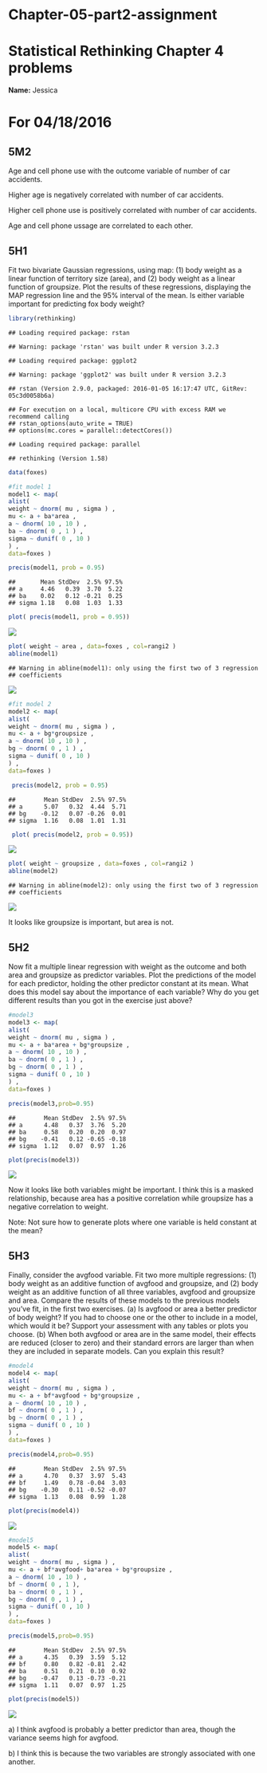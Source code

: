 # Chapter-05-part2-assignment
# Statistical Rethinking Chapter 4 problems

__Name:__ Jessica


# For 04/18/2016

## 5M2

Age and cell phone use with the outcome variable of number of car accidents.

Higher age is negatively correlated with number of car accidents.

Higher cell phone use is positively correlated with number of car accidents.

Age and cell phone ussage are correlated to each other.

## 5H1

Fit two bivariate Gaussian regressions, using map: (1) body weight as a linear function of territory
size (area), and (2) body weight as a linear function of groupsize. Plot the results of these
regressions, displaying the MAP regression line and the 95% interval of the mean. Is either variable
important for predicting fox body weight?



```r
library(rethinking)
```

```
## Loading required package: rstan
```

```
## Warning: package 'rstan' was built under R version 3.2.3
```

```
## Loading required package: ggplot2
```

```
## Warning: package 'ggplot2' was built under R version 3.2.3
```

```
## rstan (Version 2.9.0, packaged: 2016-01-05 16:17:47 UTC, GitRev: 05c3d0058b6a)
```

```
## For execution on a local, multicore CPU with excess RAM we recommend calling
## rstan_options(auto_write = TRUE)
## options(mc.cores = parallel::detectCores())
```

```
## Loading required package: parallel
```

```
## rethinking (Version 1.58)
```

```r
data(foxes)

#fit model 1
model1 <- map(
alist(
weight ~ dnorm( mu , sigma ) ,
mu <- a + ba*area ,
a ~ dnorm( 10 , 10 ) ,
ba ~ dnorm( 0 , 1 ) ,
sigma ~ dunif( 0 , 10 )
) ,
data=foxes )

precis(model1, prob = 0.95)
```

```
##       Mean StdDev  2.5% 97.5%
## a     4.46   0.39  3.70  5.22
## ba    0.02   0.12 -0.21  0.25
## sigma 1.18   0.08  1.03  1.33
```

```r
plot( precis(model1, prob = 0.95))
```

![](Chapter-05-part2-assignment_files/figure-html/unnamed-chunk-1-1.png)

```r
plot( weight ~ area , data=foxes , col=rangi2 )
abline(model1)
```

```
## Warning in abline(model1): only using the first two of 3 regression
## coefficients
```

![](Chapter-05-part2-assignment_files/figure-html/unnamed-chunk-1-2.png)

```r
#fit model 2
model2 <- map(
alist(
weight ~ dnorm( mu , sigma ) ,
mu <- a + bg*groupsize ,
a ~ dnorm( 10 , 10 ) ,
bg ~ dnorm( 0 , 1 ) ,
sigma ~ dunif( 0 , 10 )
) ,
data=foxes )

 precis(model2, prob = 0.95)
```

```
##        Mean StdDev  2.5% 97.5%
## a      5.07   0.32  4.44  5.71
## bg    -0.12   0.07 -0.26  0.01
## sigma  1.16   0.08  1.01  1.31
```

```r
 plot( precis(model2, prob = 0.95))
```

![](Chapter-05-part2-assignment_files/figure-html/unnamed-chunk-1-3.png)

```r
plot( weight ~ groupsize , data=foxes , col=rangi2 )
abline(model2)
```

```
## Warning in abline(model2): only using the first two of 3 regression
## coefficients
```

![](Chapter-05-part2-assignment_files/figure-html/unnamed-chunk-1-4.png)

It looks like groupsize is important, but area is not.


## 5H2

Now fit a multiple linear regression with weight as the outcome and both area and groupsize
as predictor variables. Plot the predictions of the model for each predictor, holding the other predictor
constant at its mean. What does this model say about the importance of each variable? Why do you
get different results than you got in the exercise just above?


```r
#model3
model3 <- map(
alist(
weight ~ dnorm( mu , sigma ) ,
mu <- a + ba*area + bg*groupsize ,
a ~ dnorm( 10 , 10 ) ,
ba ~ dnorm( 0 , 1 ) ,
bg ~ dnorm( 0 , 1 ) ,
sigma ~ dunif( 0 , 10 )
) ,
data=foxes )

precis(model3,prob=0.95)
```

```
##        Mean StdDev  2.5% 97.5%
## a      4.48   0.37  3.76  5.20
## ba     0.58   0.20  0.20  0.97
## bg    -0.41   0.12 -0.65 -0.18
## sigma  1.12   0.07  0.97  1.26
```

```r
plot(precis(model3))
```

![](Chapter-05-part2-assignment_files/figure-html/unnamed-chunk-2-1.png)

Now it looks like both variables might be important. I think this is a masked relationship, because area has a positive correlation while groupsize has a negative correlation to weight.

Note: Not sure how to generate plots where one variable is held constant at the mean?


## 5H3

Finally, consider the avgfood variable. Fit two more multiple regressions: (1) body weight
as an additive function of avgfood and groupsize, and (2) body weight as an additive function of
all three variables, avgfood and groupsize and area. Compare the results of these models to the
previous models you’ve fit, in the first two exercises. (a) Is avgfood or area a better predictor of body
weight? If you had to choose one or the other to include in a model, which would it be? Support your
assessment with any tables or plots you choose. (b) When both avgfood or area are in the same
model, their effects are reduced (closer to zero) and their standard errors are larger than when they
are included in separate models. Can you explain this result?


```r
#model4
model4 <- map(
alist(
weight ~ dnorm( mu , sigma ) ,
mu <- a + bf*avgfood + bg*groupsize ,
a ~ dnorm( 10 , 10 ) ,
bf ~ dnorm( 0 , 1 ) ,
bg ~ dnorm( 0 , 1 ) ,
sigma ~ dunif( 0 , 10 )
) ,
data=foxes )

precis(model4,prob=0.95)
```

```
##        Mean StdDev  2.5% 97.5%
## a      4.70   0.37  3.97  5.43
## bf     1.49   0.78 -0.04  3.03
## bg    -0.30   0.11 -0.52 -0.07
## sigma  1.13   0.08  0.99  1.28
```

```r
plot(precis(model4))
```

![](Chapter-05-part2-assignment_files/figure-html/unnamed-chunk-3-1.png)

```r
#model5
model5 <- map(
alist(
weight ~ dnorm( mu , sigma ) ,
mu <- a + bf*avgfood+ ba*area + bg*groupsize ,
a ~ dnorm( 10 , 10 ) ,
bf ~ dnorm( 0 , 1 ),
ba ~ dnorm( 0 , 1 ) ,
bg ~ dnorm( 0 , 1 ) ,
sigma ~ dunif( 0 , 10 )
) ,
data=foxes )

precis(model5,prob=0.95)
```

```
##        Mean StdDev  2.5% 97.5%
## a      4.35   0.39  3.59  5.12
## bf     0.80   0.82 -0.81  2.42
## ba     0.51   0.21  0.10  0.92
## bg    -0.47   0.13 -0.73 -0.21
## sigma  1.11   0.07  0.97  1.25
```

```r
plot(precis(model5))
```

![](Chapter-05-part2-assignment_files/figure-html/unnamed-chunk-3-2.png)

a) I think avgfood is probably a better predictor than area, though the variance seems high for avgfood.

b) I think this is because the two variables are strongly associated with one another.
